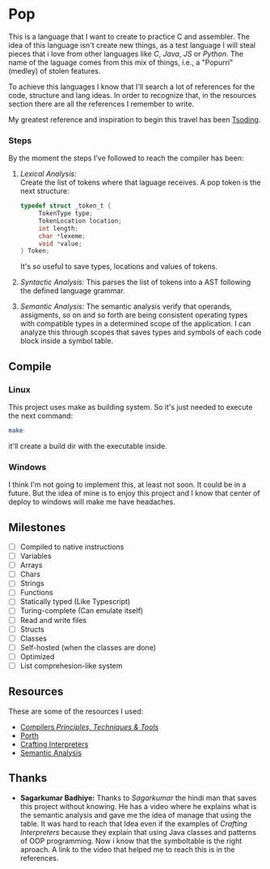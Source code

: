 # Pop

This is a language that I want to create to practice C and assembler.
The idea of this language isn't create new things, as a test language
I will steal pieces that i love from other languages like _C_, _Java_, _JS_ or _Python_.
The name of the laguage comes from this mix of things, i.e., a "Popurrí" (medley) of stolen features.

To achieve this languages I know that I'll search a lot of references for the code, structure and lang ideas. In order to recognize that, in the resources section there are all the references I remember to write.

My greatest reference and inspiration to begin this travel has been [Tsoding](https://www.youtube.com/@TsodingDaily).

### Steps

By the moment the steps I've followed to reach the compiler has been:

1. _Lexical Analysis:_  
    Create the list of tokens where that laguage receives. A pop token is the next structure:

   ```C
   typedef struct _token_t {
        TokenType type;
        TokenLocation location;
        int length;
        char *lexeme;
        void *value;
   } Token;
   ```

   It's so useful to save types, locations and values of tokens.

2. _Syntactic Analysis:_
   This parses the list of tokens into a AST following the defined language grammar.

3. _Semantic Analysis:_
   The semantic analysis verify that operands, assigments, so on and so forth
   are being consistent operating types with compatible types in a determined scope of the application.
   I can analyze this through scopes that saves types and symbols of each code block inside a symbol table.

## Compile

### Linux

This project uses make as building system.
So it's just needed to execute the next command:

```sh
make
```

it'll create a build dir with the executable inside.

### Windows

I think I'm not going to implement this, at least not soon.
It could be in a future. But the idea of mine is to enjoy this project
and I know that center of deploy to windows will make me have headaches.

## Milestones

- [ ] Compiled to native instructions
- [ ] Variables
- [ ] Arrays
- [ ] Chars
- [ ] Strings
- [ ] Functions
- [ ] Statically typed (Like Typescript)
- [ ] Turing-complete (Can emulate itself)
- [ ] Read and write files
- [ ] Structs
- [ ] Classes
- [ ] Self-hosted (when the classes are done)
- [ ] Optimized
- [ ] List comprehesion-like system

## Resources

These are some of the resources I used:

- [Compilers _Principles, Techniques & Tools_](https://en.wikipedia.org/wiki/Compilers:_Principles,_Techniques,_and_Tools)
- [Porth](https://gitlab.com/tsoding/porth)
- [Crafting Interpreters](https://craftinginterpreters.com/)
- [Semantic Analysis](https://www.youtube.com/watch?v=cC8YRnDGMwI&ab_channel=Dr.SagarkumarBadhiye)

## Thanks

- **Sagarkumar Badhiye:**
  Thanks to _Sagarkumar_ the hindi man that saves this project without knowing.
  He has a video where he explains what is the semantic analysis and gave me the idea of manage that using the table.
  It was hard to reach that Idea even if the examples of _Crafting Interpreters_
  because they explain that using Java classes and patterns of OOP programming.
  Now i know that the symboltable is the right aproach. A link to the video that helped me to reach this is in the references.
